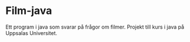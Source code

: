 # Film-java
Ett program i java som svarar på frågor om filmer. Projekt till kurs i java på Uppsalas Universitet.
